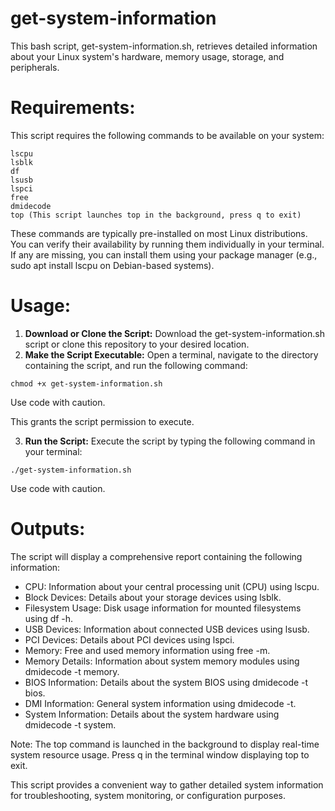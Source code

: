 # get-system-information

This bash script, get-system-information.sh, retrieves detailed information about your Linux system's hardware, memory usage, storage, and peripherals.

# Requirements:

This script requires the following commands to be available on your system:

```
lscpu
lsblk
df
lsusb
lspci
free
dmidecode
top (This script launches top in the background, press q to exit)
```

These commands are typically pre-installed on most Linux distributions.  You can verify their availability by running them individually in your terminal. If any are missing, you can install them using your package manager (e.g., sudo apt install lscpu on Debian-based systems).

# Usage:

1. **Download or Clone the Script:** Download the get-system-information.sh script or clone this repository to your desired location.
2. **Make the Script Executable:** Open a terminal, navigate to the directory containing the script, and run the following command:

```
chmod +x get-system-information.sh
```

Use code with caution.

This grants the script permission to execute.

3. **Run the Script:** Execute the script by typing the following command in your terminal:

```
./get-system-information.sh
```

Use code with caution.

# Outputs:

The script will display a comprehensive report containing the following information:

- CPU: Information about your central processing unit (CPU) using lscpu.
- Block Devices: Details about your storage devices using lsblk.
- Filesystem Usage: Disk usage information for mounted filesystems using df -h.
- USB Devices: Information about connected USB devices using lsusb.
- PCI Devices: Details about PCI devices using lspci.
- Memory: Free and used memory information using free -m.
- Memory Details: Information about system memory modules using dmidecode -t memory.
- BIOS Information: Details about the system BIOS using dmidecode -t bios.
- DMI Information: General system information using dmidecode -t.
- System Information: Details about the system hardware using dmidecode -t system.

Note:  The top command is launched in the background to display real-time system resource usage. Press q in the terminal window displaying top to exit.

This script provides a convenient way to gather detailed system information for troubleshooting, system monitoring, or configuration purposes.
